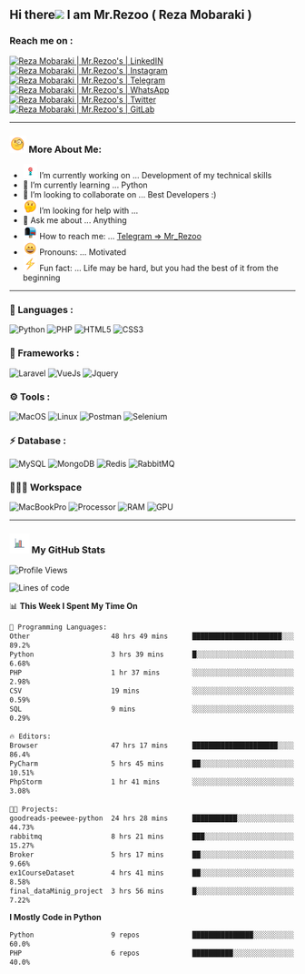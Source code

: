 ## Hi there<img src="https://media.giphy.com/media/hvRJCLFzcasrR4ia7z/giphy.gif" width="25px"> I am Mr.Rezoo ( Reza Mobaraki )

### Reach me on : 

[![Reza Mobaraki | Mr.Rezoo's | LinkedIN](https://img.shields.io/badge/LinkedIn-0077B5?style=for-the-badge&logo=linkedin&logoColor=white)](https://www.linkedin.com/in/reza-mobaraki)
[![Reza Mobaraki | Mr.Rezoo's | Instagram](https://img.shields.io/badge/Instagram-E4405F?style=for-the-badge&logo=instagram&logoColor=white)](https://www.instagram.com/mr.rezoo/)
[![Reza Mobaraki | Mr.Rezoo's | Telegram](https://img.shields.io/badge/Telegram-2CA5E0?style=for-the-badge&logo=telegram&logoColor=white)](https://t.me/MR_Rezoo)
[![Reza Mobaraki | Mr.Rezoo's | WhatsApp](https://img.shields.io/badge/WhatsApp-25D366?style=for-the-badge&logo=whatsapp&logoColor=white)](https://wa.me/0989335668353)
[![Reza Mobaraki | Mr.Rezoo's | Twitter](https://img.shields.io/badge/Twitter-1DA1F2?style=for-the-badge&logo=twitter&logoColor=white)](https://twitter.com/Mr_Rezoo)
[![Reza Mobaraki | Mr.Rezoo's | GitLab](https://img.shields.io/badge/GitLab-330F63?style=for-the-badge&logo=gitlab&logoColor=white)](https://gitlab.com/Mr.Rezoo)

---

### <img src="assets/images/emoji/face-with-monocle.gif" width="30px">  More About Me:

- <img src="assets/images/emoji/Dart_WIN-1.gif-1.gif" width="25px"> I’m currently working on ... Development of my technical skills
- 🌱 I’m currently learning ... Python
- 👯 I’m looking to collaborate on ... Best Developers :)
- <img src="assets/images/emoji/thinking-face-1.gif" width="25px"> I’m looking for help with ... 
- 💬 Ask me about ... Anything
- <img src="assets/images/emoji/open-mailbox-with-raised-flag.gif" width="25px"> How to reach me: ... [Telegram => Mr_Rezoo](https://t.me/MR_Rezoo)
- <img src="assets/images/emoji/grinning-face-with-smiling-eyes.gif" width="25px"> Pronouns: ... Motivated
- <img src="assets/images/emoji/High-Voltage.gif" width="25px"> Fun fact: ... Life may be hard, but you had the best of it from the beginning

---




[comment]: <> (<p align="center">)

[comment]: <> (<img src="https://github-readme-stats.vercel.app/api?username=MrRezoo&show_icons=true&theme=default" alt="MrRezoo" />)


  
### 🔨 Languages :

![Python](https://img.shields.io/badge/Python-14354C?style=for-the-badge&logo=python&logoColor=green)
![PHP](https://img.shields.io/badge/PHP-777BB4?style=for-the-badge&logo=php&logoColor=white)
![HTML5](https://img.shields.io/badge/HTML5-E34F26?style=for-the-badge&logo=html5&logoColor=white)
![CSS3](https://img.shields.io/badge/CSS3-1572B6?style=for-the-badge&logo=css3&logoColor=white)
	

### 🚀 Frameworks :

[comment]: <> (![Django]&#40;https://img.shields.io/badge/Django-092E20?style=for-the-badge&logo=django&logoColor=white&#41;)
[comment]: <> (![Flask]&#40;https://img.shields.io/badge/Flask-000000?style=for-the-badge&logo=flask&logoColor=white&#41;)
[comment]: <> (![FastAPI]&#40;https://img.shields.io/badge/fastapi-%23009688.svg?&style=for-the-badge&logo=fastapi&logoColor=white&#41;)
![Laravel](https://img.shields.io/badge/Laravel-FF2D20?style=for-the-badge&logo=laravel&logoColor=white)
![VueJs](https://img.shields.io/badge/Vue.js-35495E?style=for-the-badge&logo=vue.js&logoColor=4FC08D)
![Jquery](https://img.shields.io/badge/jQuery-0769AD?style=for-the-badge&logo=jquery&logoColor=white)


### ⚙️ Tools :

![MacOS](https://img.shields.io/badge/macos-%23000000.svg?&style=for-the-badge&logo=Apple&logoColor=white)
![Linux](https://img.shields.io/badge/Linux-FCC624?style=for-the-badge&logo=linux&logoColor=black)
![Postman](https://img.shields.io/badge/Postman-FF6C37?style=for-the-badge&logo=Postman&logoColor=white)
![Selenium](https://img.shields.io/badge/Selenium-43B02A?style=for-the-badge&logo=Selenium&logoColor=white)

[comment]: <> (![Docker]&#40;https://img.shields.io/badge/Docker-2CA5E0?style=for-the-badge&logo=docker&logoColor=white&#41;)
[comment]: <> (![GraphQL]&#40;https://img.shields.io/badge/GraphQl-E10098?style=for-the-badge&logo=graphql&logoColor=white&#41;)


### ⚡ Database :

![MySQL](https://img.shields.io/badge/MySQL-024F62?style=for-the-badge&logo=mysql&logoColor=orange$color=orange)
![MongoDB](https://img.shields.io/badge/MongoDB-4EA94B?style=for-the-badge&logo=mongodb&logoColor=white)
![Redis](https://img.shields.io/badge/redis-CC0000.svg?&style=for-the-badge&logo=redis&logoColor=white)
![RabbitMQ](https://img.shields.io/badge/rabbitmq-%23FF6600.svg?&style=for-the-badge&logo=rabbitmq&logoColor=white)


### 👨🏻‍💻 Workspace

![MacBookPro](https://img.shields.io/badge/Apple-MacBook_Pro_2019-999999?style=for-the-badge&logo=apple&logoColor=white)
![Processor](https://img.shields.io/badge/Intel-Core_i7_9th-0071C5?style=for-the-badge&logo=intel&logoColor=white)
![RAM](https://img.shields.io/badge/RAM-16GB-%230071C5.svg?&style=for-the-badge&logoColor=white)
![GPU](https://img.shields.io/badge/AMD-Radeon_PRO_5500M-ED1C24?style=for-the-badge&logo=amd&logoColor=white)

---


### <img src="assets/images/logo/business-graph.gif" width="35px">  My GitHub Stats

<!--START_SECTION:waka-->
![Profile Views](http://img.shields.io/badge/Profile%20Views-37-blue)

![Lines of code](https://img.shields.io/badge/From%20Hello%20World%20I%27ve%20Written-469953%20lines%20of%20code-blue)

📊 **This Week I Spent My Time On** 

```text
💬 Programming Languages: 
Other                    48 hrs 49 mins      ██████████████████████░░░   89.2% 
Python                   3 hrs 39 mins       █░░░░░░░░░░░░░░░░░░░░░░░░   6.68% 
PHP                      1 hr 37 mins        ░░░░░░░░░░░░░░░░░░░░░░░░░   2.98% 
CSV                      19 mins             ░░░░░░░░░░░░░░░░░░░░░░░░░   0.59% 
SQL                      9 mins              ░░░░░░░░░░░░░░░░░░░░░░░░░   0.29%

🔥 Editors: 
Browser                  47 hrs 17 mins      █████████████████████░░░░   86.4% 
PyCharm                  5 hrs 45 mins       ██░░░░░░░░░░░░░░░░░░░░░░░   10.51% 
PhpStorm                 1 hr 41 mins        ░░░░░░░░░░░░░░░░░░░░░░░░░   3.08%

🐱‍💻 Projects: 
goodreads-peewee-python  24 hrs 28 mins      ███████████░░░░░░░░░░░░░░   44.73% 
rabbitmq                 8 hrs 21 mins       ███░░░░░░░░░░░░░░░░░░░░░░   15.27% 
Broker                   5 hrs 17 mins       ██░░░░░░░░░░░░░░░░░░░░░░░   9.66% 
ex1CourseDataset         4 hrs 41 mins       ██░░░░░░░░░░░░░░░░░░░░░░░   8.58% 
final_dataMinig_project  3 hrs 56 mins       █░░░░░░░░░░░░░░░░░░░░░░░░   7.22%

```

**I Mostly Code in Python** 

```text
Python                   9 repos             ███████████████░░░░░░░░░░   60.0% 
PHP                      6 repos             ██████████░░░░░░░░░░░░░░░   40.0%

```



<!--END_SECTION:waka-->
